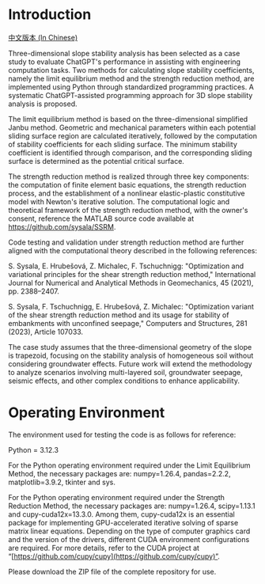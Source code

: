 # Introduction

[中文版本 (In Chinese)](README_zh.md)

Three-dimensional slope stability analysis has been selected as a case study to evaluate ChatGPT's performance in assisting with engineering computation tasks. Two methods for calculating slope stability coefficients, namely the limit equilibrium method and the strength reduction method, are implemented using Python through standardized programming practices. A systematic ChatGPT-assisted programming approach for 3D slope stability analysis is proposed.

The limit equilibrium method is based on the three-dimensional simplified Janbu method. Geometric and mechanical parameters within each potential sliding surface region are calculated iteratively, followed by the computation of stability coefficients for each sliding surface. The minimum stability coefficient is identified through comparison, and the corresponding sliding surface is determined as the potential critical surface.

The strength reduction method is realized through three key components: the computation of finite element basic equations, the strength reduction process, and the establishment of a nonlinear elastic-plastic constitutive model with Newton's iterative solution. The computational logic and theoretical framework of the strength reduction method, with the owner's consent, reference the MATLAB source code available at https://github.com/sysala/SSRM.

Code testing and validation under strength reduction method are further aligned with the computational theory described in the following references:

S. Sysala, E. Hrubešová, Z. Michalec, F. Tschuchnigg: "Optimization and variational principles for the shear strength reduction method," International Journal for Numerical and Analytical Methods in Geomechanics, 45 (2021), pp. 2388–2407.

S. Sysala, F. Tschuchnigg, E. Hrubešová, Z. Michalec: "Optimization variant of the shear strength reduction method and its usage for stability of embankments with unconfined seepage," Computers and Structures, 281 (2023), Article 107033.

The case study assumes that the three-dimensional geometry of the slope is trapezoid, focusing on the stability analysis of homogeneous soil without considering groundwater effects. Future work will extend the methodology to analyze scenarios involving multi-layered soil, groundwater seepage, seismic effects, and other complex conditions to enhance applicability.

# Operating Environment

The environment used for testing the code is as follows for reference:

Python = 3.12.3

For the Python operating environment required under the Limit Equilibrium Method, the necessary packages are: numpy=1.26.4, pandas=2.2.2, matplotlib=3.9.2, tkinter and sys.

For the Python operating environment required under the Strength Reduction Method, the necessary packages are: numpy=1.26.4, scipy=1.13.1 and cupy-cuda12x=13.3.0. Among them, cupy-cuda12x is an essential package for implementing GPU-accelerated iterative solving of sparse matrix linear equations. Depending on the type of computer graphics card and the version of the drivers, different CUDA environment configurations are required. For more details, refer to the CUDA project at “[https://github.com/cupy/cupy](https://github.com/cupy/cupy)”.

Please download the ZIP file of the complete repository for use.
